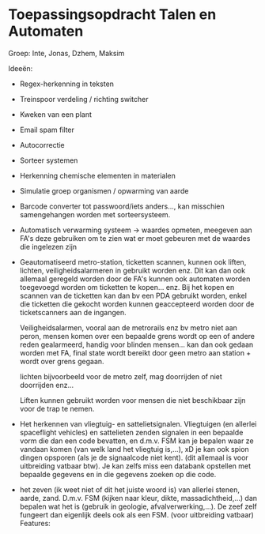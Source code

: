 # Toepassingsopdracht Talen en Automaten
Groep: Inte, Jonas, Dzhem, Maksim

Ideeën:
- Regex-herkenning in teksten
- Treinspoor verdeling / richting switcher 
- Kweken van een plant
- Email spam filter
- Autocorrectie
- Sorteer systemen
- Herkenning chemische elementen in materialen
- Simulatie groep organismen / opwarming van aarde
- Barcode converter tot passwoord/iets anders..., kan misschien samengehangen worden met sorteersysteem.
- Automatisch verwarming systeem -> waardes opmeten, meegeven aan FA's deze gebruiken om te zien wat er moet gebeuren met de waardes die ingelezen zijn
- Geautomatiseerd metro-station, ticketten scannen, kunnen ook liften, lichten, veiligheidsalarmeren in gebruikt worden enz. Dit kan dan ook allemaal geregeld worden door de FA's
  kunnen ook automaten worden toegevoegd worden om ticketten te kopen... enz.
  Bij het kopen en scannen van de ticketten kan dan bv een PDA gebruikt worden, enkel die ticketten die gekocht worden kunnen geaccepteerd worden door de ticketscanners aan de       ingangen.
  
  Veiligheidsalarmen, vooral aan de metrorails enz bv metro niet aan peron, mensen komen over een bepaalde grens wordt op een of andere reden gealarmeerd, handig voor blinden       mensen... kan dan ook gedaan worden met FA, final state wordt bereikt door geen metro aan station + wordt over grens gegaan. 
  
  lichten bijvoorbeeld voor de metro zelf, mag doorrijden of niet doorrijden enz...
  
  Liften kunnen gebruikt worden voor mensen die niet beschikbaar zijn voor de trap te nemen.
  
- Het herkennen van vliegtuig- en sattelietsignalen. Vliegtuigen (en allerlei spaceflight vehicles) en sattelieten zenden signalen in een bepaalde vorm die dan een code bevatten, 
  en d.m.v. FSM kan je bepalen waar ze vandaan komen (van welk land het vliegtuig is,...), xD je kan ook spion dingen opsporen (als je de signaalcode niet kent). (dit allemaal is voor uitbreiding vatbaar btw). 
  Je kan zelfs miss een databank opstellen met bepaalde gegevens en in die gegevens zoeken op die code.
  
- het zeven (ik weet niet of dit het juiste woord is) van allerlei stenen, aarde, zand. D.m.v. FSM (kijken naar kleur, dikte, massadichtheid,...) dan bepalen wat het is (gebruik in geologie, afvalverwerking,...). 
  De zeef zelf fungeert dan eigenlijk deels ook als een FSM. (voor uitbreiding vatbaar)
Features:
